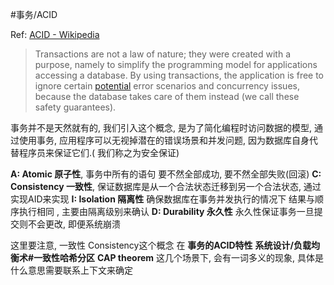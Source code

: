 #事务/ACID 

Ref: [ACID - Wikipedia](https://en.wikipedia.org/wiki/ACID)

>Transactions are not a law of nature; they were created with a purpose, namely to simplify the programming model for applications accessing a database. By using transactions, the application is free to ignore certain [potential](https://www.zhihu.com/search?q=potential&search_source=Entity&hybrid_search_source=Entity&hybrid_search_extra=%7B%22sourceType%22%3A%22answer%22%2C%22sourceId%22%3A362597203%7D) error scenarios and concurrency issues, because the database takes care of them instead (we call these safety guarantees).

事务并不是天然就有的, 我们引入这个概念, 是为了简化编程时访问数据的模型, 通过使用事务, 应用程序可以无视掉潜在的错误场景和并发问题, 因为数据库自身代替程序员来保证它们.( 我们称之为安全保证)

**A: Atomic 原子性**, 事务中所有的语句 要不然全部成功, 要不然全部失败(回滚)
**C: Consistency 一致性**,  保证数据库是从一个合法状态迁移到另一个合法状态, 通过实现AID来实现
**I: Isolation 隔离性** 确保数据库在事务并发执行的情况下 结果与顺序执行相同 , 主要由隔离级别来确认
**D: Durability 永久性**  永久性保证事务一旦提交则不会更改, 即便系统崩溃

这里要注意, 一致性 Consistency这个概念 在
**事务的ACID特性**
**系统设计/负载均衡术#一致性哈希分区**
**CAP theorem**
这几个场景下, 会有一词多义的现象, 具体是什么意思需要联系上下文来确定